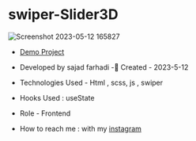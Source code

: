 # swiper-Slider3D
![Screenshot 2023-05-12 165827](https://github.com/sajadFarhadi-web/SwiperSlider3D/assets/122044544/523926ec-7479-44a5-8271-ccaef1a16b30)
- [Demo Project](https://sajadfarhadi-web.github.io/SwiperSlider3D/)
- Developed by sajad farhadi
-🦉 Created - 2023-5-12

- Technologies Used - Html , scss, js , swiper
- Hooks Used : useState 
- Role - Frontend
- How to reach me : with my [instagram](https://instagram.com/sajad.farhadi_web) 

